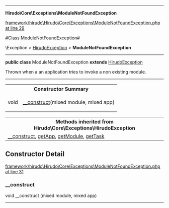 

- - -

**Hirudo\Core\Exceptions\ModuleNotFoundException**


<a href="https://github.com/JeyDotC/Hirudo/blob/master/framework/hirudo/Hirudo/Core/Exceptions/ModuleNotFoundException.php#L29" target='_blank'>framework\hirudo\Hirudo\Core\Exceptions\ModuleNotFoundException.php at line 29</a>

#Class ModuleNotFoundException#

\Exception &gt; <a href="https://github.com/JeyDotC/Hirudo-docs/blob/master/Hirudo/Core/Exceptions/HirudoException.md">HirudoException</a>
 &gt; **ModuleNotFoundException**




- - -

<p><strong>public  class</strong> <span>ModuleNotFoundException</span>
<strong>extends</strong> <a href="https://github.com/JeyDotC/Hirudo-docs/blob/master/Hirudo/Core/Exceptions/HirudoException.md">HirudoException</a>

</p>

<div class="comment" id="overview_description"><p>Thrown when a an application tries to invoke a non existing module.</p></div>



<hr />

<table id="summary_constructor">
<tr><th colspan="2">Constructor Summary</th></tr>
<tr>
<td><span class='k'></span> <span class='nx'>void</span></td>
<td class="description"><p class="name"><a href="#__construct">__construct</a>(mixed module, mixed app)</p></td>
</tr>
</table>

<table class="inherit">
<tr><th colspan="2">Methods inherited from Hirudo\Core\Exceptions\HirudoException</th></tr>
<tr><td><a href="https://github.com/JeyDotC/Hirudo-docs/blob/master/Hirudo/Core/Exceptions/HirudoException.md#__construct">__construct</a>, <a href="https://github.com/JeyDotC/Hirudo-docs/blob/master/Hirudo/Core/Exceptions/HirudoException.md#getapp">getApp</a>, <a href="https://github.com/JeyDotC/Hirudo-docs/blob/master/Hirudo/Core/Exceptions/HirudoException.md#getmodule">getModule</a>, <a href="https://github.com/JeyDotC/Hirudo-docs/blob/master/Hirudo/Core/Exceptions/HirudoException.md#gettask">getTask</a></td></tr></table>

<h2>Constructor Detail</h2>


<a href="https://github.com/JeyDotC/Hirudo/blob/master/framework/hirudo/Hirudo/Core/Exceptions/ModuleNotFoundException.php#L31" target='_blank'>framework\hirudo\Hirudo\Core\Exceptions\ModuleNotFoundException.php at line 31</a>

<h3 id="__construct">__construct</h3>
<span class='k'></span> <span class='nx'>void</span> <span class='nf'>__construct</span> (mixed module, mixed app)

<div class="details">

</div>

- - -

